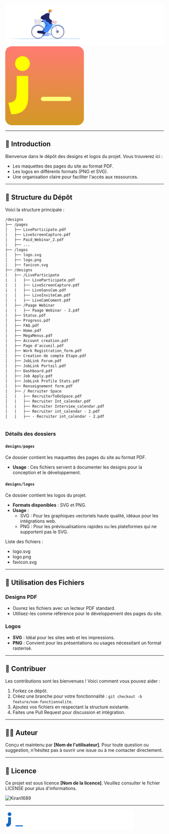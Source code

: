 <!--Banner-->
![Landing Page_Log](./Logos/Landpage_logo.svg)           ![Landing Page_Log](./Logo_yellow.svg)

---

## 🌟 Introduction

Bienvenue dans le dépôt des designs et logos du projet. Vous trouverez ici :
- Les maquettes des pages du site au format PDF.
- Les logos en différents formats (PNG et SVG).
- Une organisation claire pour faciliter l'accès aux ressources.

---

## 📂 Structure du Dépôt

Voici la structure principale :

```
/designs
├── /pages
│   ├── LiveParticipate.pdf
│   ├── LiveScreenCapture.pdf
│   ├── Paid_Webinar_2.pdf
│   ├── ...
├── /logos
│   ├── logo.svg
│   ├── logo.png
│   ├── favicon.svg
├── /designs
│   ├── /LiveParticipate
|   |   ├── LiveParticipate.pdf
│   |   ├── LiveScreenCapture.pdf
|   |   ├── LiveSansCam.pdf
|   │   ├── LiveInviteCam.pdf
│   |   ├── LiveCamComent.pdf
│   ├── /Paage Webinar
|   |   ├── Paage Webinar - 2.pdf
│   ├── Status.pdf
│   ├── Progress.pdf
│   ├── FAQ.pdf
│   ├── Home.pdf
│   ├── MegaMenus.pdf
│   ├── Account creation.pdf
│   ├── Page d'accueil.pdf
│   ├── Work Registration_form.pdf
│   ├── Creation de compte Etape.pdf
│   ├── JobLink Forum.pdf
│   ├── JobLink Portail.pdf
│   ├── Dashboard.pdf
│   ├── Job Apply.pdf
│   ├── JobLink Profile Stats.pdf
│   ├── Renseignement form.pdf
|   ├── / Recruiter Space
│   |   ├── RecruiterToDoSpace.pdf
│   |   ├── Recruiter Int_calendar.pdf
│   |   ├── Recruiter Interview_calendar.pdf
│   |   ├── Recruiter int_calendar - 2.pdf
│   |   ├── - Recruiter int_calendar - 2.pdf


```

### Détails des dossiers

#### `designs/pages`
Ce dossier contient les maquettes des pages du site au format PDF.
- **Usage** : Ces fichiers servent à documenter les designs pour la conception et le développement.

#### `designs/logos`
Ce dossier contient les logos du projet.
- **Formats disponibles** : SVG et PNG.
- **Usage** : 
  - SVG : Pour les graphiques vectoriels haute qualité, idéaux pour les intégrations web.
  - PNG : Pour les prévisualisations rapides ou les plateformes qui ne supportent pas le SVG.

Liste des fichiers :
- logo.svg
- logo.png
- favicon.svg

---

## 🚀 Utilisation des Fichiers

### Designs PDF
- Ouvrez les fichiers avec un lecteur PDF standard.
- Utilisez-les comme référence pour le développement des pages du site.

### Logos
- **SVG** : Idéal pour les sites web et les impressions.
- **PNG** : Convient pour les présentations ou usages nécessitant un format rasterisé.

---

## 🤝 Contribuer

Les contributions sont les bienvenues ! Voici comment vous pouvez aider :
1. Forkez ce dépôt.
2. Créez une branche pour votre fonctionnalité : `git checkout -b feature/nom-fonctionnalite`.
3. Ajoutez vos fichiers en respectant la structure existante.
4. Faites une Pull Request pour discussion et intégration.

---

## 👨‍💻 Auteur
Conçu et maintenu par **[Nom de l'utilisateur]**. Pour toute question ou suggestion, n'hésitez pas à ouvrir une issue ou à me contacter directement.

---

## 📝 Licence
Ce projet est sous licence **[Nom de la licence]**. Veuillez consulter le fichier LICENSE pour plus d'informations.



<!--Profile Count Badge-->
<p align="left">
  <img src="https://komarev.com/ghpvc/?username=Kiran1689&label=Profile%20views&color=770677&style=for-the-badge&logo=star" alt="Kiran1689" style="padding-right:20px;" />
</p>

---

<!--Banner-->
![Landing Page_Log](./JobetudianntPortail_logo.svg)
